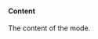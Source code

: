 #### Content

The content of the mode.

<PropsTable :data="[
{
'name': 'as',
'description': '<p>The element or component this component should render as. Can be overwrite by <code>asChild</code></p>\n',
'type': 'AsTag | Component',
'required': false,
'default': '\'div\''
},
{
'name': 'asChild',
'description': '<p>Change the default rendered element for the one passed as a child, merging their props and behavior.</p>\n<p>Read the <a href=\'https://www.radix-vue.com/guides/composition.html\'>Radix-vue composition</a> guide for more details.</p>\n',
'type': 'boolean',
'required': false
},
{
'name': 'value',
'description': '<p>The mode of the color picker.</p>\n',
'type': 'hsl | rgb | hex',
'required': true,
},
]" />

<SlotTable :data="[
{
'name': 'value',
'description': '<p>The value of mode content.</p>\n',
'type': 'hsl | rgb | hex',
'required': false,
}
]" />
